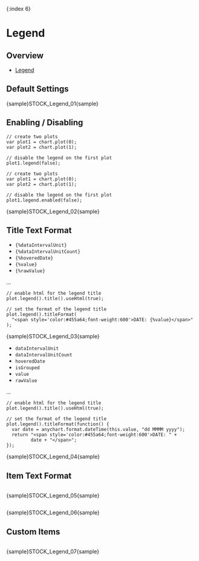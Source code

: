 {:index 6}

# Legend

## Overview

* [Legend](../Common_Settings/Legend/Overview)

## Default Settings

{sample}STOCK\_Legend\_01{sample}

## Enabling / Disabling

```
// create two plots
var plot1 = chart.plot(0);
var plot2 = chart.plot(1);

// disable the legend on the first plot
plot1.legend(false);
```

```
// create two plots
var plot1 = chart.plot(0);
var plot2 = chart.plot(1);

// disable the legend on the first plot
plot1.legend.enabled(false);
```

{sample}STOCK\_Legend\_02{sample}

## Title Text Format

* `{%dataIntervalUnit}`
* `{%dataIntervalUnitCount}`
* `{%hoveredDate}`
* `{%value}`
* `{%rawValue}`

...

```
// enable html for the legend title
plot.legend().title().useHtml(true);

// set the format of the legend title
plot.legend().titleFormat(
  "<span style='color:#455a64;font-weight:600'>DATE: {%value}</span>"
);
```
{sample}STOCK\_Legend\_03{sample}

* `dataIntervalUnit`
* `dataIntervalUnitCount`
* `hoveredDate`
* `isGrouped`
* `value`
* `rawValue`

...

```
// enable html for the legend title
plot.legend().title().useHtml(true);

// set the format of the legend title
plot.legend().titleFormat(function() {
  var date = anychart.format.dateTime(this.value, "dd MMMM yyyy");
  return "<span style='color:#455a64;font-weight:600'>DATE: " +
         date + "</span>";
});
```
{sample}STOCK\_Legend\_04{sample}

## Item Text Format

```

```
{sample}STOCK\_Legend\_05{sample}

```

```
{sample}STOCK\_Legend\_06{sample}


## Custom Items

```

```
{sample}STOCK\_Legend\_07{sample}